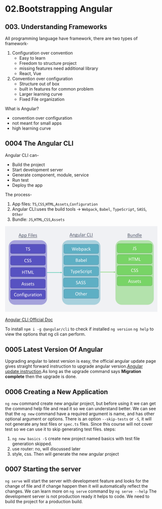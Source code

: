 # 02.Bootstrapping Angular

## 003. Understanding Frameworks

All programming language have framework, there are two types of framework-

1. Configuration over convention
   - Easy to learn
   - Freedom to structure project
   - missing features need additional library
   - React, Vue
2. Convention over configuration
   - Structure out of box
   - built in features for common problem
   - Larger learning curve
   - Fixed File organization

What is Angular?

- convention over configuration
- not meant for small apps
- high learning curve

## 0004 The Angular CLI

Angular CLI can-

- Build the project
- Start development server
- Generate component, module, service
- Run test
- Deploy the app

The process-

1. App files: `TS`,`CSS`,`HTML`,`Assets`,`Configuration`
2. Angular CLI:uses the build tools -> `Webpack`, `Babel`, `TypeScript`, `SASS`, `Other`
3. Bundle: `JS`,`HTML`,`CSS`,`Assets`

![1](images/0004%20The%20Angular%20CLI.png)

[Angular CLI Official Doc](https://angular.io/cli)

To install `npm i -g @angular/cli`
to check if installed `ng version`
`ng help` to view the options that ng cli can perform.

## 0005 Latest Version Of Angular

Upgrading angular to latest version is easy, the official angular update page gives straight forward instruction to upgrade angular version.[Angular update instruction](https://update.angular.io/).As long as the upgrade command says **Migration complete** then the upgrade is done.

## 0006 Creating a New Application

`ng new` command create new angular project, but before using it we can get the command help file and read it so we can understand better. We can see that the `ng new` command have a required argument is name, and has other optional argument or options. There is an option `--skip-tests` or `-S`, it will not generate any test files or `spec.ts` files. Since this course will not cover test so we can use it to skip generating test files.
steps:

1. `ng new basics -S` create new project named basics with test file generation skipped.
2. use router: no, will discussed later
3. style, css.
   Then will generate the new angular project

## 0007 Starting the server

`ng serve` will start the server with development feature and looks for the change of file and if change happen then it will automatically reflect the changes.
We can learn more on `ng serve` command by `ng serve --help`
The development server is not production ready it helps to code. We need to build the project for a production build.
